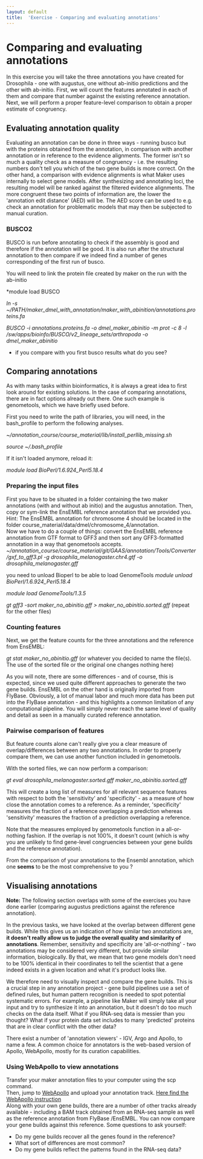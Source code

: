 ```yaml
---
layout: default
title:  'Exercise - Comparing and evaluating annotations'
---
```


# Comparing and evaluating annotations

In this exercise you will take the three annotations you have created for Drosophila - one with augustus, one without ab-initio predictions and the other with ab-initio. First, we will count the features annotated in each of them and compare that number against the existing reference annotation. Next, we will perform a proper feature-level comparison to obtain a proper estimate of congruency.

## Evaluating annotation quality

Evaluating an annotation can be done in three ways - running busco but with the proteins obtained from the annotation, in comparison with another annotation or in reference to the evidence alignments. The former isn't so much a quality check as a measure of congruency - i.e. the resulting numbers don't tell you which of the two gene builds is more correct. On the other hand, a comparison with evidence alignments is what Maker uses internally to select gene models. After synthesizing and annotating loci, the resulting model will be ranked against the filtered evidence alignments. The more congruent these two points of information are, the lower the 'annotation edit distance' (AED) will be. The AED score can be used to e.g. check an annotation for problematic models that may then be subjected to manual curation.

### BUSCO2

BUSCO is run before annotating to check if the assembly is good and therefore if the annotation will be good. It is also run after the structural annotation to then compare if we indeed find a number of genes corresponding of the first run of busco.

You will need to link the protein file created by maker on the run with the ab-initio

*module load BUSCO

*ln -s ~/PATH/maker_dmel_with_annotation/maker_with_abinition/annotations.proteins.fa*   

*BUSCO -i annotations.proteins.fa -o dmel_maker_abinitio -m prot -c 8 -l /sw/apps/bioinfo/BUSCO/v2_lineage_sets/arthropoda -o dmel_maker_abinitio*   

- if you compare with you first busco results what do you see?

## Comparing annotations

As with many tasks within bioinformatics, it is always a great idea to first look around for existing solutions. In the case of comparing annotations, there are in fact options already out there. One such example is genometools, which we have briefly used before.

First you need to write the path of libraries,  you will need,  in the bash\_profile to perform the following analyses.

*~/annotation\_course/course\_material/lib/install\_perllib\_missing.sh*

*source ~/.bash\_profile*

If it isn't loaded anymore, reload it:

*module load BioPerl/1.6.924_Perl5.18.4*

### Preparing the input files
First you have to be situated in a folder containing the two maker annotations (with and without ab initio) and the augustus annotation. Then, copy or sym-link the EnsEMBL reference annotation that we provided you. Hint: The EnsEMBL annotation for chromosome 4 should be located in the folder course\_material/data/dmel/chromosome\_4/annotation.  
Now we have to do a couple of things: convert the EnsEMBL reference annotation from GTF format to GFF3 and then sort any GFF3-formatted annotation in a way that genometools accepts.  
*~/annotation_course/course_material/git/GAAS/annotation/Tools/Converter/gxf_to_gff3.pl -g drosophila\_melanogaster.chr4.gtf -o drosophila\_melanogaster.gff*

you need to unload Bioperl to be able to load GenomeTools 
*module unload BioPerl/1.6.924_Perl5.18.4*

*module load GenomeTools/1.3.5*

*gt gff3 -sort maker\_no\_abinitio.gff &gt; maker\_no\_abinitio.sorted.gff* (repeat for the other files)
### Counting features

Next, we get the feature counts for the three annotations and the reference from EnsEMBL:

*gt stat maker\_no\_abinitio.gff* (or whatever you decided to name the file(s). The use of the sorted file or the original one changes nothing here)

As you will note, there are some differences - and of course, this is expected, since we used quite different approaches to generate the two gene builds. EnsEMBL on the other hand is originally imported from FlyBase. Obviously, a lot of manual labor and much more data has been put into the FlyBase annotation - and this highlights a common limitation of any computational pipeline. You will simply never reach the same level of quality and detail as seen in a manually curated reference annotation.

### Pairwise comparison of features

But feature counts alone can't really give you a clear measure of overlap/differences between any two annotations. In order to properly compare them, we can use another function included in genometools.

With the sorted files, we can now perform a comparison:

*gt eval drosophila\_melanogaster.sorted.gff maker\_no\_abinitio.sorted.gff*  

This will create a long list of measures for all relevant sequence features with respect to both the 'sensitivity' and 'specificity' - as a measure of how close the annotation comes to a reference. As a reminder, 'specificity' measures the fraction of a reference overlapping a prediction whereas 'sensitivity' measures the fraction of a prediction overlapping a reference.

Note that the measures employed by genometools function in a all-or-nothing fashion. If the overlap is not 100%, it doesn't count (which is why you are unlikely to find gene-level congruencies between your gene builds and the reference annotation).  

From the comparison of your annotations to the Ensembl annotation, which one **seems** to be the most comprehensive to you ?

## Visualising annotations

**Note:** The following section overlaps with some of the exercises you have done earlier (comparing augustus predictions against the reference annotation).

In the previous tasks, we have looked at the overlap between different gene builds. While this gives us an indication of how similar two annotations are, **it doesn't really allow us to judge the overall quality and similarity of annotations**. Remember, sensitivity and specificity are 'all-or-nothing' - two annotations may be considered very different, but provide similar information, biologically. By that, we mean that two gene models don't need to be 100% identical in their coordinates to tell the scientist that a gene indeed exists in a given location and what it's product looks like.

We therefore need to visually inspect and compare the gene builds. This is a crucial step in any annotation project - gene build pipelines use a set of defined rules, but human pattern recognition is needed to spot potential systematic errors. For example, a pipeline like Maker will simply take all your input and try to synthesize it into an annotation, but it doesn't do too much checks on the data itself. What if you RNA-seq data is messier than you thought? What if your protein data set includes to many 'predicted' proteins that are in clear conflict with the other data?

There exist a number of 'annotation viewers' - IGV, Argo and Apollo, to name a few. A common choice for annotators is the web-based version of Apollo, WebApollo, mostly for its curation capabilities.

### Using WebApollo to view annotations
Transfer your maker annotation files to your computer using the scp command.  
Then, jump to [WebApollo](http://annotation-prod.scilifelab.se:8080/NBIS_gp1/) and upload your annotation track. [Here find the WebApollo instruction](UsingWebapollo)  
Along with your own gene builds, there are a number of other tracks already available - including a BAM track obtained from an RNA-seq sample as well as the reference annotation from FlyBase /EnsEMBL. You can now compare your gene builds against this reference. Some questions to ask yourself:

- Do my gene builds recover all the genes found in the reference?  
- What sort of differences are most common?  
- Do my gene builds reflect the patterns found in the RNA-seq data?
